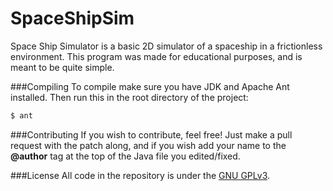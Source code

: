 SpaceShipSim
============

Space Ship Simulator is a basic 2D simulator of a spaceship in a frictionless environment. This program was made for educational purposes, and is meant to be quite simple.

###Compiling
To compile make sure you have JDK and Apache Ant installed. Then run this in the root directory of the project:
```bash
$ ant
```

###Contributing
If you wish to contribute, feel free! Just make a pull request with the patch along, and if you wish add your name to the __@author__ tag at the top of the Java file you edited/fixed.

###License
All code in the repository is under the [GNU GPLv3](/LICENSE).
